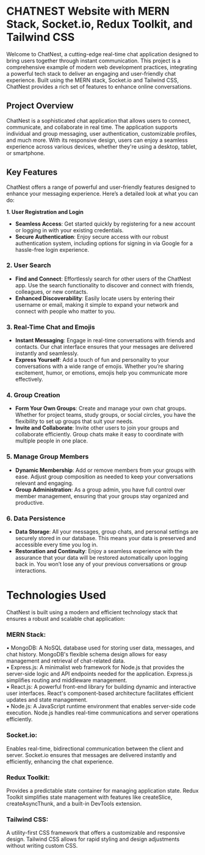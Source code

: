 # CHATNEST Website with MERN Stack, Socket.io, Redux Toolkit, and Tailwind CSS

Welcome to ChatNest, a cutting-edge real-time chat application designed to bring users together through instant communication. This project is a comprehensive example of modern web development practices, integrating a powerful tech stack to deliver an engaging and user-friendly chat experience. Built using the MERN stack, Socket.io and Tailwind CSS, ChatNest provides a rich set of features to enhance online conversations.

## Project Overview

ChatNest is a sophisticated chat application that allows users to connect, communicate, and collaborate in real time. The application supports individual and group messaging, user authentication, customizable profiles, and much more. With its responsive design, users can enjoy a seamless experience across various devices, whether they're using a desktop, tablet, or smartphone.

## Key Features
ChatNest offers a range of powerful and user-friendly features designed to enhance your messaging experience. Here’s a detailed look at what you can do:

 **1. User Registration and Login**

* **Seamless Access**: Get started quickly by registering for a new account or logging in with your existing credentials. <br>
* **Secure Authentication**: Enjoy secure access with our robust authentication system, including options for signing in via Google for a hassle-free login experience.

### **2. User Search**

* **Find and Connect**: Effortlessly search for other users of the ChatNest app. Use the search functionality to discover and connect with friends, colleagues, or new contacts.<br>
* **Enhanced Discoverability**: Easily locate users by entering their username or email, making it simple to expand your network and connect with people who matter to you.

### **3. Real-Time Chat and Emojis**

* **Instant Messaging**: Engage in real-time conversations with friends and contacts. Our chat interface ensures that your messages are delivered instantly and seamlessly.<br>
* **Express Yourself**: Add a touch of fun and personality to your conversations with a wide range of emojis. Whether you’re sharing excitement, humor, or emotions, emojis help you communicate more effectively.

### **4. Group Creation**

* **Form Your Own Groups**: Create and manage your own chat groups. Whether for project teams, study groups, or social circles, you have the flexibility to set up groups that suit your needs.<br>
* **Invite and Collaborate**: Invite other users to join your groups and collaborate efficiently. Group chats make it easy to coordinate with multiple people in one place.

### **5. Manage Group Members**

* **Dynamic Membership**: Add or remove members from your groups with ease. Adjust group composition as needed to keep your conversations relevant and engaging.<br>
* **Group Administration**: As a group admin, you have full control over member management, ensuring that your groups stay organized and productive.

### **6. Data Persistence**

* **Data Storage**: All your messages, group chats, and personal settings are securely stored in our database. This means your data is preserved and accessible every time you log in.<br>
* **Restoration and Continuity**: Enjoy a seamless experience with the assurance that your data will be restored automatically upon logging back in. You won’t lose any of your previous conversations or group interactions.

# Technologies Used

ChatNest is built using a modern and efficient technology stack that ensures a robust and scalable chat application:

### MERN Stack:

• MongoDB: A NoSQL database used for storing user data, messages, and chat history. MongoDB's flexible schema design allows for easy management and retrieval of chat-related data. <br>
• Express.js: A minimalist web framework for Node.js that provides the server-side logic and API endpoints needed for the application. Express.js simplifies routing and middleware management. <br>
• React.js: A powerful front-end library for building dynamic and interactive user interfaces. React's component-based architecture facilitates efficient updates and state management.<br>
• Node.js: A JavaScript runtime environment that enables server-side code execution. Node.js handles real-time communications and server operations efficiently.

### Socket.io:

Enables real-time, bidirectional communication between the client and server. Socket.io ensures that messages are delivered instantly and efficiently, enhancing the chat experience.

### Redux Toolkit:

Provides a predictable state container for managing application state. Redux Toolkit simplifies state management with features like createSlice, createAsyncThunk, and a built-in DevTools extension.

### Tailwind CSS:

A utility-first CSS framework that offers a customizable and responsive design. Tailwind CSS allows for rapid styling and design adjustments without writing custom CSS.
